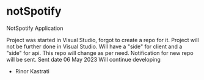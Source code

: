 # notSpotify
NotSpotify Application

Project was started in Visual Studio, forgot to create a repo for it.
Project will not be further done in Visual Studio. Will have a "side" for client and a "side" for api. This repo will change as per need. Notification for new repo will be sent.
Sent date 06 May 2023
Will continue developing

- Rinor Kastrati
